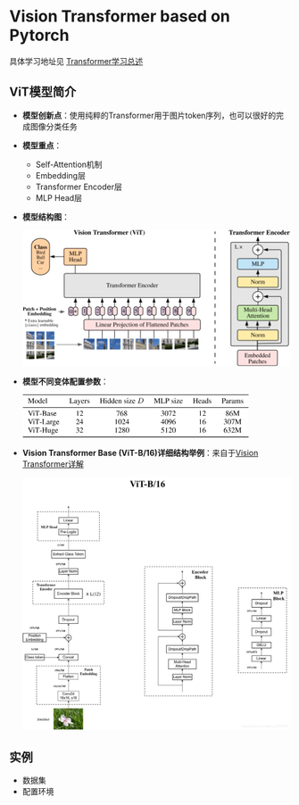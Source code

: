 # Vision Transformer based on Pytorch

具体学习地址见 [Transformer学习总述](../README.md)

## ViT模型简介

- **模型创新点**：使用纯粹的Transformer用于图片token序列，也可以很好的完成图像分类任务
  
- **模型重点**：
  
  - Self-Attention机制
  - Embedding层
  - Transformer Encoder层
  - MLP Head层
  
- **模型结构图**：

  <img src="Structure-image-ViT\ViT Structure.png" alt="ViT Structure" style="zoom:50%;" />

- **模型不同变体配置参数**：

  <img src="Structure-image-ViT\ViT Structure para.png" alt="ViT Structure" style="zoom:50%;" />

- **Vision Transformer Base (ViT-B/16)详细结构举例**：来自于[Vision Transformer详解](https://blog.csdn.net/qq_37541097/article/details/118242600)

  <img src="Structure-image-ViT\ViT-B-16.png" alt="ViT Structure" style="zoom:50%;" />

## 实例

- 数据集
- 配置环境